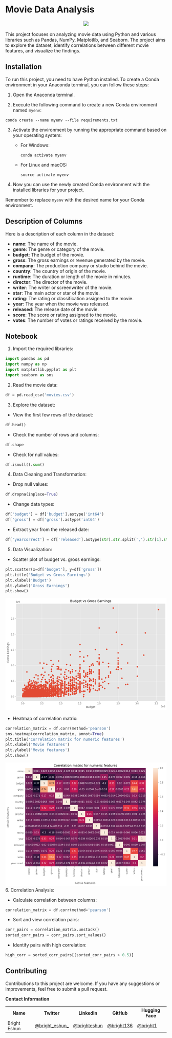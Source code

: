 # Movie Data Analysis 

<div align='center'> 
    <img src="https://drive.google.com/uc?export=view&id=1JuHoyRN6z9LIs7jjkqx_GFbT-Wv1ILbQ"/>

</div>

This project focuses on analyzing movie data using Python and various libraries such as Pandas, NumPy, Matplotlib, and Seaborn. The project aims to explore the dataset, identify correlations between different movie features, and visualize the findings.

## Installation

To run this project, you need to have Python installed. To create a Conda environment in your Anaconda terminal, you can follow these steps:

1. Open the Anaconda terminal.

2. Execute the following command to create a new Conda environment named `myenv`:

```
conda create --name myenv --file requirements.txt
```

3. Activate the environment by running the appropriate command based on your operating system:

   - For Windows:
     ```
     conda activate myenv
     ```

   - For Linux and macOS:
     ```
     source activate myenv
     ```


4. Now you can use the newly created Conda environment with the installed libraries for your project.

Remember to replace `myenv` with the desired name for your Conda environment.

## Description of Columns

Here is a description of each column in the dataset:

- **name**: The name of the movie.
- **genre**: The genre or category of the movie.
- **budget**: The budget of the movie.
- **gross**: The gross earnings or revenue generated by the movie.
- **company**: The production company or studio behind the movie.
- **country**: The country of origin of the movie.
- **runtime**: The duration or length of the movie in minutes.
- **director**: The director of the movie.
- **writer**: The writer or screenwriter of the movie.
- **star**: The main actor or star of the movie.
- **rating**: The rating or classification assigned to the movie.
- **year**: The year when the movie was released.
- **released**: The release date of the movie.
- **score**: The score or rating assigned to the movie.
- **votes**: The number of votes or ratings received by the movie.



## Notebook

1. Import the required libraries:

```python
import pandas as pd
import numpy as np
import matplotlib.pyplot as plt
import seaborn as sns
```

2. Read the movie data:

```python
df = pd.read_csv('movies.csv')
```

3. Explore the dataset:

- View the first few rows of the dataset:

```python
df.head()
```

- Check the number of rows and columns:

```python
df.shape
```

- Check for null values:

```python
df.isnull().sum()
```

4. Data Cleaning and Transformation:

- Drop null values:

```python
df.dropna(inplace=True)
```

- Change data types:

```python
df['budget'] = df['budget'].astype('int64')
df['gross'] = df['gross'].astype('int64')
```

- Extract year from the released date:

```python
df['yearcorrect'] = df['released'].astype(str).str.split(',').str[1].str[:5].str.strip().astype('float').astype('Int64')
```

5. Data Visualization:

- Scatter plot of budget vs. gross earnings:

```python
plt.scatter(x=df['budget'], y=df['gross'])
plt.title('Budget vs Gross Earnings')
plt.xlabel('Budget')
plt.ylabel('Gross Earnings')
plt.show()
```
<div align='center'> 
    <img src="images/movie_corr.png"/>

</div>

- Heatmap of correlation matrix:

```python
correlation_matrix = df.corr(method='pearson')
sns.heatmap(correlation_matrix, annot=True)
plt.title('Correlation matrix for numeric features')
plt.xlabel('Movie features')
plt.ylabel('Movie features')
plt.show()
```
<div align='center'> 
    <img src="images/movie_hmap.png"/>

</div>
6. Correlation Analysis:

- Calculate correlation between columns:

```python
correlation_matrix = df.corr(method='pearson')
```

- Sort and view correlation pairs:

```python
corr_pairs = correlation_matrix.unstack()
sorted_corr_pairs = corr_pairs.sort_values()
```

- Identify pairs with high correlation:

```python
high_corr = sorted_corr_pairs[(sorted_corr_pairs > 0.5)]
```

## Contributing

Contributions to this project are welcome. If you have any suggestions or improvements, feel free to submit a pull request.

**Contact Information** <a name="contact"></a>

<table>
  <tr>
    <th>Name</th>
    <th>Twitter</th>
    <th>LinkedIn</th>
    <th>GitHub</th>
    <th>Hugging Face</th>
  </tr>
  <tr>
    <td>Bright Eshun</td>
    <td><a href="https://twitter.com/bright_eshun_">@bright_eshun_</a></td>
    <td><a href="https://www.linkedin.com/in/bright-eshun-9a8a51100/">@brighteshun</a></td>
    <td><a href="https://github.com/Bright136">@bright136</a></td>
    <td><a href="https://huggingface.co/bright1">@bright1</a></td>
  </tr>
</table>